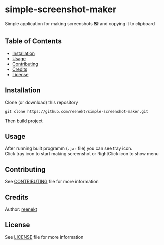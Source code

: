 # simple-screenshot-maker
Simple application for making screenshots 🖼 and copying it to clipboard

## Table of Contents
* [Installation](readme.md#Installation)  
* [Usage](readme.md#Usage)  
* [Contributing](readme.md#Contributing)  
* [Credits](readme.md#Credits)  
* [License](readme.md#License)  

## Installation
Clone (or download) this repository  
```
git clone https://github.com/reenekt/simple-screenshot-maker.git
```
Then build project

## Usage
After running built programm (`.jar` file) you can see tray icon.  
Click tray icon to start making screenshot or RightClick icon to show menu

## Contributing
See [CONTRIBUTING](CONTRIBUTING.md) file for more information

## Credits
Author: [reenekt](https://github.com/reenekt)

## License
See [LICENSE](LICENSE) file for more information

